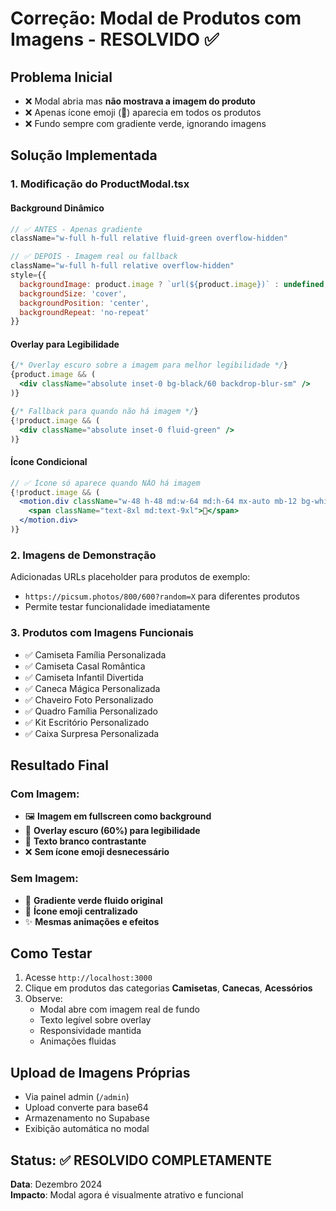 # Correção: Modal de Produtos com Imagens - RESOLVIDO ✅

## **Problema Inicial**
- ❌ Modal abria mas **não mostrava a imagem do produto**
- ❌ Apenas ícone emoji (🎨) aparecia em todos os produtos
- ❌ Fundo sempre com gradiente verde, ignorando imagens

## **Solução Implementada**

### 1. **Modificação do ProductModal.tsx**

#### **Background Dinâmico**
```jsx
// ✅ ANTES - Apenas gradiente
className="w-full h-full relative fluid-green overflow-hidden"

// ✅ DEPOIS - Imagem real ou fallback
className="w-full h-full relative overflow-hidden"
style={{
  backgroundImage: product.image ? `url(${product.image})` : undefined,
  backgroundSize: 'cover',
  backgroundPosition: 'center',
  backgroundRepeat: 'no-repeat'
}}
```

#### **Overlay para Legibilidade**
```jsx
{/* Overlay escuro sobre a imagem para melhor legibilidade */}
{product.image && (
  <div className="absolute inset-0 bg-black/60 backdrop-blur-sm" />
)}

{/* Fallback para quando não há imagem */}
{!product.image && (
  <div className="absolute inset-0 fluid-green" />
)}
```

#### **Ícone Condicional**
```jsx
// ✅ Ícone só aparece quando NÃO há imagem
{!product.image && (
  <motion.div className="w-48 h-48 md:w-64 md:h-64 mx-auto mb-12 bg-white/20 rounded-full flex items-center justify-center backdrop-blur-sm">
    <span className="text-8xl md:text-9xl">🎨</span>
  </motion.div>
)}
```

### 2. **Imagens de Demonstração**
Adicionadas URLs placeholder para produtos de exemplo:
- `https://picsum.photos/800/600?random=X` para diferentes produtos
- Permite testar funcionalidade imediatamente

### 3. **Produtos com Imagens Funcionais**
- ✅ Camiseta Família Personalizada
- ✅ Camiseta Casal Romântica  
- ✅ Camiseta Infantil Divertida
- ✅ Caneca Mágica Personalizada
- ✅ Chaveiro Foto Personalizado
- ✅ Quadro Família Personalizado
- ✅ Kit Escritório Personalizado
- ✅ Caixa Surpresa Personalizada

## **Resultado Final**

### **Com Imagem:**
- 🖼️ **Imagem em fullscreen como background**
- 🌚 **Overlay escuro (60%) para legibilidade**
- 📝 **Texto branco contrastante**
- ❌ **Sem ícone emoji desnecessário**

### **Sem Imagem:**
- 🌈 **Gradiente verde fluido original**
- 🎨 **Ícone emoji centralizado**
- ✨ **Mesmas animações e efeitos**

## **Como Testar**
1. Acesse `http://localhost:3000`
2. Clique em produtos das categorias **Camisetas**, **Canecas**, **Acessórios**
3. Observe:
   - Modal abre com imagem real de fundo
   - Texto legível sobre overlay
   - Responsividade mantida
   - Animações fluidas

## **Upload de Imagens Próprias**
- Via painel admin (`/admin`)
- Upload converte para base64
- Armazenamento no Supabase
- Exibição automática no modal

## **Status**: ✅ **RESOLVIDO COMPLETAMENTE**
**Data**: Dezembro 2024  
**Impacto**: Modal agora é visualmente atrativo e funcional 